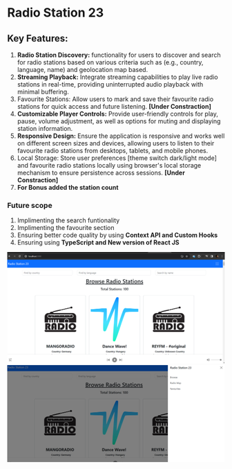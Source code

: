 # Radio Station 23

## Key Features:
1. **Radio Station Discovery:** functionality for users to discover and search for radio
stations based on various criteria such as (e.g., country, language, name) and geolocation
map based.
2. **Streaming Playback:** Integrate streaming capabilities to play live radio stations in real-time,
providing uninterrupted audio playback with minimal buffering.
3. Favourite Stations: Allow users to mark and save their favourite radio stations for quick
access and future listening. **[Under Constraction]**
4. **Customizable Player Controls:** Provide user-friendly controls for play, pause, volume
adjustment, as well as options for muting and displaying
station information.
5. **Responsive Design:** Ensure the application is responsive and works well on different screen
sizes and devices, allowing users to listen to their favourite radio stations from desktops,
tablets, and mobile phones.
6. Local Storage: Store user preferences [theme switch dark/light mode] and favourite radio
stations locally using browser's local storage mechanism to ensure persistence across
sessions.  **[Under Constraction]**
7. **For Bonus added the station count**

### Future scope
1. Implimenting the search funtionality
2. Implimenting the favourite section
3. Ensuring better code quality by using **Context API and Custom Hooks**
4. Ensuring using **TypeScript and New version of React JS**

![Alt text](Initial.png) ![Alt text](Sidebar.png)